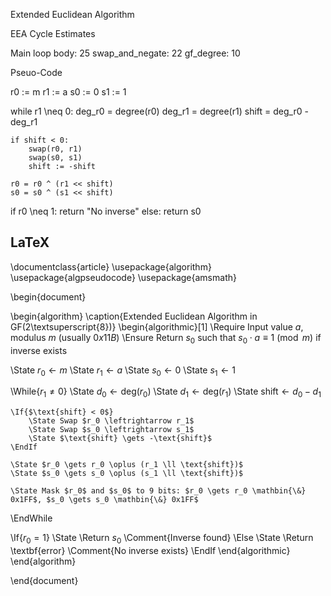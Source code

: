 Extended Euclidean Algorithm

EEA Cycle Estimates

Main loop body: 25
swap_and_negate: 22
gf_degree: 10

Pseuo-Code

r0 := m
r1 := a
s0 := 0
s1 := 1

while r1 \neq 0:
    deg_r0 = degree(r0)
    deg_r1 = degree(r1)
    shift = deg_r0 - deg_r1

    if shift < 0:
        swap(r0, r1)
        swap(s0, s1)
        shift := -shift

    r0 = r0 ^ (r1 << shift)
    s0 = s0 ^ (s1 << shift)

if r0 \neq 1:
    return "No inverse"
else:
    return s0


LaTeX
------
\documentclass{article}
\usepackage{algorithm}
\usepackage{algpseudocode}
\usepackage{amsmath}

\begin{document}

\begin{algorithm}
\caption{Extended Euclidean Algorithm in GF(2\textsuperscript{8})}
\begin{algorithmic}[1]
\Require Input value $a$, modulus $m$ (usually $0x11B$)
\Ensure Return $s_0$ such that $s_0 \cdot a \equiv 1 \pmod{m}$ if inverse exists

\State $r_0 \gets m$
\State $r_1 \gets a$
\State $s_0 \gets 0$
\State $s_1 \gets 1$

\While{$r_1 \ne 0$}
    \State $d_0 \gets \text{deg}(r_0)$
    \State $d_1 \gets \text{deg}(r_1)$
    \State $\text{shift} \gets d_0 - d_1$
    
    \If{$\text{shift} < 0$}
        \State Swap $r_0 \leftrightarrow r_1$
        \State Swap $s_0 \leftrightarrow s_1$
        \State $\text{shift} \gets -\text{shift}$
    \EndIf
    
    \State $r_0 \gets r_0 \oplus (r_1 \ll \text{shift})$
    \State $s_0 \gets s_0 \oplus (s_1 \ll \text{shift})$
    
    \State Mask $r_0$ and $s_0$ to 9 bits: $r_0 \gets r_0 \mathbin{\&} 0x1FF$, $s_0 \gets s_0 \mathbin{\&} 0x1FF$
\EndWhile

\If{$r_0 = 1$}
    \State \Return $s_0$ \Comment{Inverse found}
\Else
    \State \Return \textbf{error} \Comment{No inverse exists}
\EndIf
\end{algorithmic}
\end{algorithm}

\end{document}